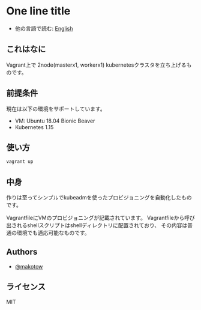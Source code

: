 # One line title

* 他の言語で読む: [English](README.md)

## これはなに

Vagrant上で 2node(masterx1, workerx1) kubernetesクラスタを立ち上げるものです。

## 前提条件

現在は以下の環境をサポートしています。

* VM: Ubuntu 18.04 Bionic Beaver
* Kubernetes 1.15

## 使い方

```bash
vagrant up
```

## 中身

作りは至ってシンプルでkubeadmを使ったプロビジョニングを自動化したものです。

VagrantfileにVMのプロビジョニングが記載されています。
Vagrantfileから呼び出されるshellスクリプトはshellディレクトリに配置されており、
その内容は普通の環境でも適応可能なものです。

## Authors

* [@makotow](https://github.com/makotow)

## ライセンス

MIT